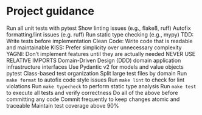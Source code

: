 # Project guidance  

<project-guidelines>
  <commands>
    <command name="make test" purpose="testing">Run all unit tests with pytest</command>
    <command name="make lint" purpose="linting">Show linting issues (e.g., flake8, ruff)</command>
    <command name="make format" purpose="formatting">Autofix formatting/lint issues (e.g. ruff)</command>
    <command name="make typecheck" purpose="type-checking">Run static type checking (e.g., mypy)</command>
  </commands>

  <code-style>
    <principle>TDD: Write tests before implementation</principle>
    <principle>Clean Code: Write code that is readable and maintainable</principle>
    <principle>KISS: Prefer simplicity over unnecessary complexity</principle>
    <principle>YAGNI: Don’t implement features until they are actually needed</principle>
    <principle>NEVER USE RELATIVE IMPORTS</principle>
    <architecture>Domain-Driven Design (DDD)</architecture>
    <modules>
      <module>domain</module>
      <module>application</module>
      <module>infrastructure</module>
      <module>interfaces</module>
    </modules>
    <modeling>Use Pydantic v2 for models and value objects</modeling>
  </code-style>

  <testing>
    <framework>pytest</framework>
    <organization>Class-based test organization</organization>
    <file-structure>Split large test files by domain</file-structure>
  </testing>

  <workflow>
    <step>Run <code>make format</code> to autofix code style issues</step>
    <step>Run <code>make lint</code> to check for lint violations</step>
    <step>Run <code>make typecheck</code> to perform static type analysis</step>
    <step>Run <code>make test</code> to execute all tests and verify correctness</step>
    <step>Do all of the above before committing any code</step>
    <step>Commit frequently to keep changes atomic and traceable</step>
    <quality-target>Maintain test coverage above 90%</quality-target>
  </workflow>
</project-guidelines>
